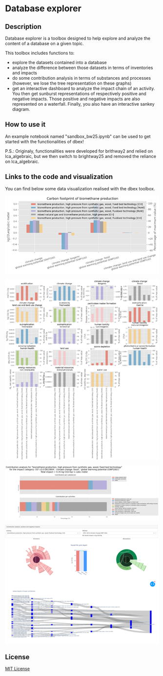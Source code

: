 # Database explorer

## Description
Database explorer is a toolbox designed to help explore and analyze the content of a database on a given topic.

This toolbox includes functions to:
- explore the datasets contained into a database
- analyze the difference between those datasets in terms of inventories and impacts
- do some contribution analysis in terms of substances and processes (however, we lose the tree representation on these graphs)
- get an interactive dashboard to analyze the impact chain of an activity. You then get sunburst representations of respectively positive and negative impacts. Those positive and negative impacts are also represented on a waterfall. Finally, you also have an interactive sankey diagram.

## How to use it
An example notebook named "sandbox_bw25.ipynb" can be used to get started with the functionalities of dbex! 

P.S.: Originaly, functionalities were developed for brithway2 and relied on lca_algebraic, but we then switch to brightway25 and removed the reliance on lca_algebraic.

## Links to the code and visualization

You can find below some data visualization realised with the dbex toolbox.

![image info](plot/Carbon_Footprints_comparison.png)

![image info](plot/multi_LCA_comparison.png)

![image info](plot/contribution_analysis_example.png)

![image info](plot/Dashboard_2.png)

## License
[MIT License](https://github.com/RomainBes/DataVizChallenge/blob/main/LICENSE.md)




